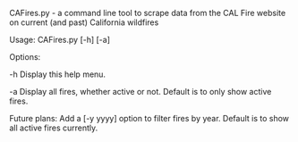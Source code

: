 CAFires.py - a command line tool to scrape data from the CAL Fire website on current (and past) California wildfires

Usage: CAFires.py [-h] [-a]

Options:

-h      Display this help menu.

-a      Display all fires, whether active or not. Default is to only show active fires.

Future plans: Add a [-y yyyy] option to filter fires by year. Default is to show all active fires currently.
